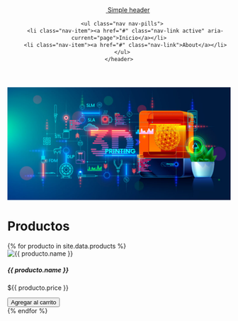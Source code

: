 <div class="container">
    <header class="d-flex flex-wrap justify-content-center py-3 mb-4 border-bottom">
      <a href="/" class="d-flex align-items-center mb-3 mb-md-0 me-md-auto link-body-emphasis text-decoration-none">
        <svg class="bi me-2" width="40" height="32" aria-hidden="true"><use xlink:href="#bootstrap"></use></svg>
        <span class="fs-4">Simple header</span>
      </a>

      <ul class="nav nav-pills">
        <li class="nav-item"><a href="#" class="nav-link active" aria-current="page">Inicio</a></li>
        <li class="nav-item"><a href="#" class="nav-link">About</a></li>
      </ul>
    </header>
  </div>
  <div class="p-4 p-md-5 mb-4 rounded text-body-emphasis bg-body-secondary">
   <img src="./assets/img/head.jpg">
  </div>
<h1>Productos</h1>
<div class="row">
{% for producto in site.data.products %}
  <div class="col-md-4 mb-4">
    <div class="card">
      <img src="{{ producto.image }}" class="card-img-top" alt="{{ producto.name }}">
      <div class="card-body">
        <h5 class="card-title">{{ producto.name }}</h5>
        <p class="card-text">${{ producto.price }}</p>
        <button class="btn btn-primary" onclick="addToCart({{ producto.id }}, '{{ producto.name }}', {{ producto.price }})">Agregar al carrito</button>
      </div>
    </div>
  </div>
{% endfor %}
</div>
